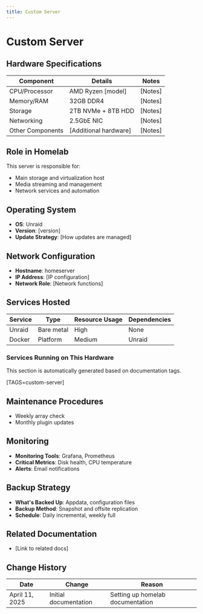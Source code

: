 ```yaml
---
title: Custom Server
---
```


# Custom Server

## Hardware Specifications

| Component | Details | Notes |
|-----------|---------|-------|
| CPU/Processor | AMD Ryzen [model] | [Notes] |
| Memory/RAM | 32GB DDR4 | [Notes] |
| Storage | 2TB NVMe + 8TB HDD | [Notes] |
| Networking | 2.5GbE NIC | [Notes] |
| Other Components | [Additional hardware] | [Notes] |

## Role in Homelab

This server is responsible for:

- Main storage and virtualization host
- Media streaming and management
- Network services and automation

## Operating System

- **OS**: Unraid
- **Version**: [version]
- **Update Strategy**: [How updates are managed]

## Network Configuration

- **Hostname**: homeserver
- **IP Address**: [IP configuration]
- **Network Role**: [Network functions]

## Services Hosted

<!-- Manual service list -->
| Service | Type | Resource Usage | Dependencies |
|---------|------|---------------|--------------|
| Unraid | Bare metal | High | None |
| Docker | Platform | Medium | Unraid |

<!-- Dynamic service list based on tags -->
### Services Running on This Hardware

This section is automatically generated based on documentation tags.

[TAGS=custom-server]

## Maintenance Procedures

- Weekly array check
- Monthly plugin updates

## Monitoring

- **Monitoring Tools**: Grafana, Prometheus
- **Critical Metrics**: Disk health, CPU temperature
- **Alerts**: Email notifications

## Backup Strategy

- **What's Backed Up**: Appdata, configuration files
- **Backup Method**: Snapshot and offsite replication
- **Schedule**: Daily incremental, weekly full

## Related Documentation

- [Link to related docs]

## Change History

| Date | Change | Reason |
|------|--------|--------|
| April 11, 2025 | Initial documentation | Setting up homelab documentation |